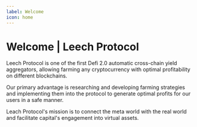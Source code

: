 ```yaml
---
label: Welcome
icon: home
---
```


# Welcome | Leech Protocol

Leech Protocol is one of the first Defi 2.0 automatic cross-chain yield aggregators, allowing farming any cryptocurrency with optimal profitability on different blockchains.

Our primary advantage is researching and developing farming strategies and implementing them into the protocol to generate optimal profits for our users in a safe manner.

Leach Protocol's mission is to connect the meta world with the real world and facilitate capital's engagement into virtual assets.
